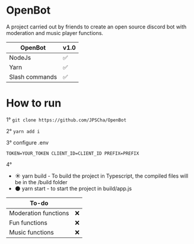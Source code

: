 # OpenBot
 A project carried out by friends to create an open source discord bot with moderation and music player functions.

|    OpenBot    | v1.0 |
|----------------|------|
| NodeJs         | ✅   |
| Yarn           | ✅   |
| Slash commands | ✅   |

# How to run
1°
``
git clone https://github.com/JPSCha/OpenBot
``

2°
``
yarn add i
``

3° configure .env

``
TOKEN=YOUR_TOKEN
CLIENT_ID=CLIENT_ID
PREFIX=PREFIX
``

4°

- ☀️ yarn build - To build the project in Typescript, the compiled files will be in the /build folder
- 🌑 yarn start - to start the project in build/app.js

| To-do        | |
|----------------|------|
| Moderation functions  | ❌   |
| Fun functions         | ❌   |
| Music functions | ❌   |
